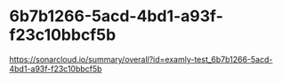 # 6b7b1266-5acd-4bd1-a93f-f23c10bbcf5b
https://sonarcloud.io/summary/overall?id=examly-test_6b7b1266-5acd-4bd1-a93f-f23c10bbcf5b
